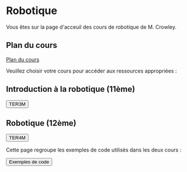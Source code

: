 # Robotique

Vous êtes sur la page d'acceuil des cours de robotique de M. Crowley.


<div class='tile-box'>

<div markdown="1">

## Plan du cours

<a href="https://docs.google.com/document/d/1C5_f4FpCBXNkKksuClrtVMqrlMOFER3Ngo_2qFEpZLM/view" target="_blank">Plan du cours</a>

Veuillez choisir votre cours pour accéder aux ressources appropriées :

<div class='code-compare'>

<div markdown='1'>

## Introduction à la robotique (11ème)

<button onclick="window.location.href='./accueil3M'"> TER3M </button>

</div>

<div markdown='1'>

## Robotique (12ème)

<button onclick="window.location.href='./accueil4M'"> TER4M </button>

</div>

</div>

</div>

<div markdown='1'>

Cette page regroupe les exemples de code utilisés dans les deux cours :

<button onclick="window.location.href='./code/code_samples'"> Exemples de code </button>

</div>

</div>



